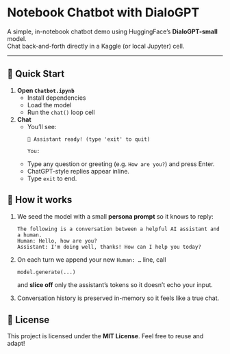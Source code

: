 # Notebook Chatbot with DialoGPT

A simple, in-notebook chatbot demo using HuggingFace’s **DialoGPT-small** model.  
Chat back-and-forth directly in a Kaggle (or local Jupyter) cell.

---

## 🚀 Quick Start

1. **Open `Chatbot.ipynb`**  
   - Install dependencies  
   - Load the model  
   - Run the `chat()` loop cell  
2. **Chat**  
   - You’ll see:
     ```
     🤖 Assistant ready! (type 'exit' to quit)

     You:
     ```
   - Type any question or greeting (e.g. `How are you?`) and press Enter.  
   - ChatGPT-style replies appear inline.  
   - Type `exit` to end.


## 🤖 How it works

1. We seed the model with a small **persona prompt** so it knows to reply:

   ```text
   The following is a conversation between a helpful AI assistant and a human.
   Human: Hello, how are you?
   Assistant: I'm doing well, thanks! How can I help you today?
   ```
2. On each turn we append your new `Human: …` line, call

   ```python
   model.generate(...)
   ```

   and **slice off** only the assistant’s tokens so it doesn’t echo your input.
3. Conversation history is preserved in-memory so it feels like a true chat.


## 📜 License

This project is licensed under the **MIT License**.
Feel free to reuse and adapt!

```
```
